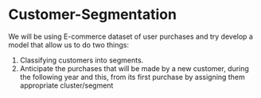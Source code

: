 # Customer-Segmentation

We will be using E-commerce dataset of user purchases and try develop a model that allow us to do two things:

1. Classifying customers into segments.
2. Anticipate the purchases that will be made by a new customer, during the following year and this, from its first purchase by assigning them appropriate cluster/segment
